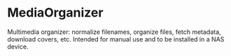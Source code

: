MediaOrganizer
==============

Multimedia organizer: normalize filenames, organize files, fetch metadata, download covers, etc. Intended for manual use and to be installed in a NAS device.